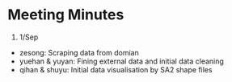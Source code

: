 # Meeting Minutes

1. 1/Sep
- zesong: Scraping data from domian
- yuehan & yuyan: Fining external data and initial data cleaning
- qihan & shuyu: Initial data visualisation by SA2 shape files